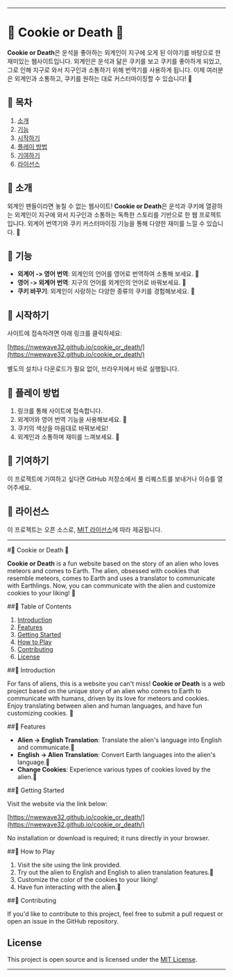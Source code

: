 

---

# 🍪 Cookie or Death 👾

**Cookie or Death**은 운석을 좋아하는 외계인이 지구에 오게 된 이야기를 바탕으로 한 재미있는 웹사이트입니다. 외계인은 운석과 닮은 쿠키를 보고 쿠키를 좋아하게 되었고, 그로 인해 지구로 와서 지구인과 소통하기 위해 번역기를 사용하게 됩니다. 이제 여러분은 외계인과 소통하고, 쿠키를 원하는 대로 커스터마이징할 수 있습니다! 👾

## 🍪 목차

1. [소개](#소개)
2. [기능](#기능)
3. [시작하기](#시작하기)
4. [플레이 방법](#플레이-방법)
5. [기여하기](#기여하기)
6. [라이선스](#라이선스)

## 🍪 소개

외계인 팬들이라면 놓칠 수 없는 웹사이트! **Cookie or Death**은 운석과 쿠키에 열광하는 외계인이 지구에 와서 지구인과 소통하는 독특한 스토리를 기반으로 한 웹 프로젝트입니다. 외계어 번역기와 쿠키 커스터마이징 기능을 통해 다양한 재미를 느낄 수 있습니다. 👾

## 🍪 기능

- **외계어 -> 영어 번역**: 외계인의 언어를 영어로 번역하여 소통해 보세요. 👾
- **영어 -> 외계어 번역**: 지구의 언어를 외계인의 언어로 바꿔보세요. 👾
- **쿠키 바꾸기**: 외계인이 사랑하는 다양한 종류의 쿠키를 경험해보세요. 👾

## 🍪 시작하기

사이트에 접속하려면 아래 링크를 클릭하세요:

[https://nwewave32.github.io/cookie_or_death/](https://nwewave32.github.io/cookie_or_death/)

별도의 설치나 다운로드가 필요 없이, 브라우저에서 바로 실행됩니다.

## 🍪 플레이 방법

1. 링크를 통해 사이트에 접속합니다.
2. 외계어와 영어 번역 기능을 사용해보세요. 👾
3. 쿠키의 색상을 마음대로 바꿔보세요!
4. 외계인과 소통하며 재미를 느껴보세요. 👾

## 🍪 기여하기

이 프로젝트에 기여하고 싶다면 GitHub 저장소에서 풀 리퀘스트를 보내거나 이슈를 열어주세요.

## 🍪 라이선스

이 프로젝트는 오픈 소스로, [MIT 라이선스](https://opensource.org/licenses/MIT)에 따라 제공됩니다.

---


#🍪 Cookie or Death 👾

**Cookie or Death** is a fun website based on the story of an alien who loves meteors and comes to Earth. The alien, obsessed with cookies that resemble meteors, comes to Earth and uses a translator to communicate with Earthlings. Now, you can communicate with the alien and customize cookies to your liking! 👾

##🍪 Table of Contents

1. [Introduction](#introduction)
2. [Features](#features)
3. [Getting Started](#getting-started)
4. [How to Play](#how-to-play)
5. [Contributing](#contributing)
6. [License](#license)

##🍪 Introduction

For fans of aliens, this is a website you can't miss! **Cookie or Death** is a web project based on the unique story of an alien who comes to Earth to communicate with humans, driven by its love for meteors and cookies. Enjoy translating between alien and human languages, and have fun customizing cookies. 👾

##🍪 Features

- **Alien -> English Translation**: Translate the alien's language into English and communicate.👾
- **English -> Alien Translation**: Convert Earth languages into the alien's language.👾
- **Change Cookies**: Experience various types of cookies loved by the alien.👾

##🍪 Getting Started

Visit the website via the link below:

[https://nwewave32.github.io/cookie_or_death/](https://nwewave32.github.io/cookie_or_death/)

No installation or download is required; it runs directly in your browser.

##🍪 How to Play

1. Visit the site using the link provided.
2. Try out the alien to English and English to alien translation features.👾
3. Customize the color of the cookies to your liking!
4. Have fun interacting with the alien.👾

##🍪 Contributing

If you'd like to contribute to this project, feel free to submit a pull request or open an issue in the GitHub repository.

## License

This project is open source and is licensed under the [MIT License](https://opensource.org/licenses/MIT).

---

